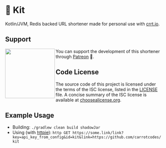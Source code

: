 # 🔗 Kit

Kotlin/JVM, Redis backed URL shortener made for personal use with [crrt.io](https://crrt.io).

## Support

<a href="https://patreon.com/carrotcodes"><img src="https://s3.amazonaws.com/patreon_public_assets/toolbox/patreon.png" align="left" width="160" ></a>
You can support the development of this shortener through [Patreon](https://patreon.com/carrotcodes) 🎉.

## Code License
The source code of this project is licensed under the terms of the ISC license, listed in the [LICENSE](LICENSE.md) file. A concise summary of the ISC license is available at [choosealicense.org](http://choosealicense.com/licenses/isc/).

## Example Usage

* Building: `./gradlew clean build shadowJar`
* Using (with [httpie](https://httpie.org/)): `http GET https://some.link/link?key=api_key_from_config&id=kit&link=https://github.com/carrotcodes/kit`